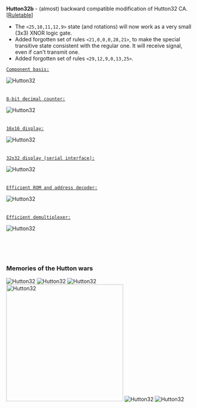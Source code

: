**Hutton32b** - (almost) backward compatible modification of Hutton32 CA. [[Ruletable](doc/Hutton32b.rule)]<br>
- The `<25,10,11,12,9>` state (and rotations) will now work as a very small (3x3) XNOR logic gate.
- Added forgotten set of rules `<21,0,0,0,28,21>`, to make the special transitive state consistent with the regular one. It will receive signal, even if can't transmit one.
- Added forgotten set of rules `<29,12,9,0,13,25>`.

[`Component basis:`](component-basis.rle)

![Hutton32](doc/component-basis.png)
<br><br><br>
[`8-bit decimal counter:`](advanced%20counter%20v2.rle)

![Hutton32](doc/advanced%20counter%20v2~marked.png)
<br><br><br>
[`16x16 display:`](misc/16x16%20display.mc)

![Hutton32](doc/16x16%20display.png)
<br><br><br>
[`32x32 display (serial interface):`](misc/32x32%20display.mc)

![Hutton32](doc/32x32%20display.png)
<br><br><br>
[`Efficient ROM and address decoder:`](misc/256k%20Segmented%20ROM.mc)

![Hutton32](doc/256k%20Segmented%20ROM.png)
<br><br><br>
[`Efficient demultiplexer:`](misc/efficient_demultiplexer.mc)

![Hutton32](doc/efficient_demultiplexer.png)


<br><br><br>
### Memories of the Hutton wars
![Hutton32](doc/memes/adder%20meme.png)
![Hutton32](doc/memes/BIN2BCD%20meme.png)
![Hutton32](doc/memes/advanced%20counter%20meme.png)
<img src="doc/memes/not%20meme.jpg" alt="Hutton32" width="312">
![Hutton32](doc/memes/Segmented%20ROM.png)
![Hutton32](doc/memes/wirecross.png)
